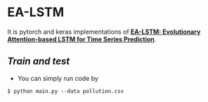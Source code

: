 # EA-LSTM

It is pytorch and keras implementations of [**EA-LSTM: Evolutionary Attention-based LSTM for Time Series Prediction**](https://arxiv.org/abs/1811.03760).

## _Train and test_
- You can simply run code by
```
$ python main.py --data pollution.csv
```
